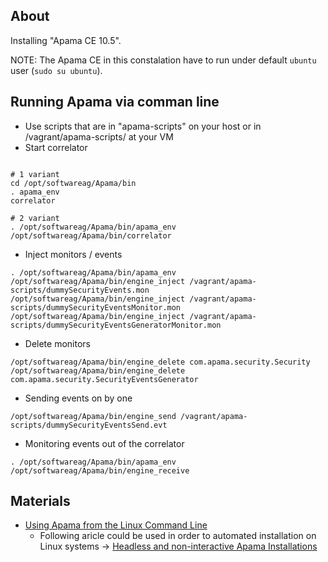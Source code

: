 ## About

Installing "Apama CE 10.5".

NOTE: The Apama CE in this constalation have to run under default ```ubuntu``` user (```sudo su ubuntu```).


## Running Apama via comman line

* Use scripts that are in "apama-scripts" on your host or in /vagrant/apama-scripts/ at your VM
* Start correlator
```

# 1 variant
cd /opt/softwareag/Apama/bin
. apama_env
correlator

# 2 variant
. /opt/softwareag/Apama/bin/apama_env
/opt/softwareag/Apama/bin/correlator
```
* Inject monitors / events
```
. /opt/softwareag/Apama/bin/apama_env
/opt/softwareag/Apama/bin/engine_inject /vagrant/apama-scripts/dummySecurityEvents.mon
/opt/softwareag/Apama/bin/engine_inject /vagrant/apama-scripts/dummySecurityEventsMonitor.mon
/opt/softwareag/Apama/bin/engine_inject /vagrant/apama-scripts/dummySecurityEventsGeneratorMonitor.mon
```
* Delete monitors
```
/opt/softwareag/Apama/bin/engine_delete com.apama.security.Security
/opt/softwareag/Apama/bin/engine_delete com.apama.security.SecurityEventsGenerator
```
* Sending events on by one
```
/opt/softwareag/Apama/bin/engine_send /vagrant/apama-scripts/dummySecurityEventsSend.evt
```
* Monitoring events out of the correlator
```
. /opt/softwareag/Apama/bin/apama_env
/opt/softwareag/Apama/bin/engine_receive
```

## Materials

* [Using Apama from the Linux Command Line](https://www.youtube.com/watch?v=hin-u-Hip4E)
    + Following aricle could be used in order to automated installation on Linux systems -> [Headless and non-interactive Apama Installations](http://www.apamacommunity.com/headless-and-non-interactive-apama-installations/)
